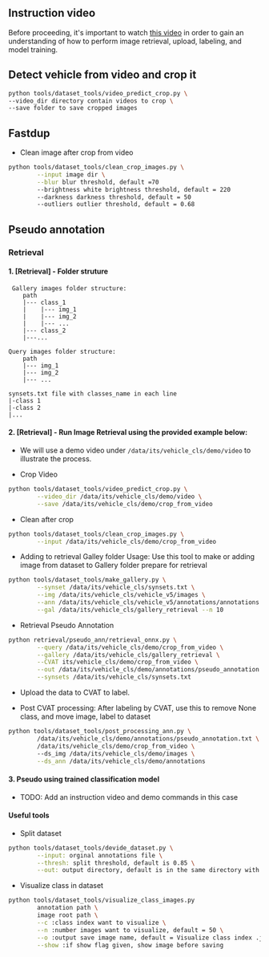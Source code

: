 ## Instruction video
Before proceeding, it's important to watch [this video]() in order to gain an understanding of how to perform image retrieval, upload, labeling, and model training.

## Detect vehicle from video and crop it
```bash
python tools/dataset_tools/video_predict_crop.py \
--video_dir directory contain videos to crop \
--save folder to save cropped images
```
## Fastdup
- Clean image after crop from video
```bash
python tools/dataset_tools/clean_crop_images.py \
        --input image dir \
        --blur blur threshold, default =70
        --brightness white brightness threshold, default = 220
        --darkness darkness threshold, default = 50
        --outliers outlier threshold, default = 0.68
```

## Pseudo annotation
### Retrieval
#### 1. [Retrieval] - Folder struture
```
 Gallery images folder structure:
    path
    |--- class_1
    |    |--- img_1
    |    |--- img_2
    |    |--- ...
    |--- class_2
    |---...

Query images folder structure:
    path
    |--- img_1
    |--- img_2
    |--- ...

synsets.txt file with classes_name in each line
|-class 1
|-class 2
|...
```

#### 2. [Retrieval] - Run Image Retrieval using the provided example below:

- We will use a demo video under `/data/its/vehicle_cls/demo/video` to illustrate the process.

- Crop Video
```bash
python tools/dataset_tools/video_predict_crop.py \
        --video_dir /data/its/vehicle_cls/demo/video \
        --save /data/its/vehicle_cls/demo/crop_from_video
```

- Clean after crop
```bash
python tools/dataset_tools/clean_crop_images.py \
        --input /data/its/vehicle_cls/demo/crop_from_video
```

- Adding to retrieval Galley folder
Usage: Use this tool to make or adding image from dataset to Gallery folder prepare for retrieval
```bash
python tools/dataset_tools/make_gallery.py \
        --synset /data/its/vehicle_cls/synsets.txt \
        --img /data/its/vehicle_cls/vehicle_v5/images \
        --ann /data/its/vehicle_cls/vehicle_v5/annotations/annotations.txt \
        --gal /data/its/vehicle_cls/gallery_retrieval --n 10
```

- Retrieval Pseudo Annotation
```bash
python retrieval/pseudo_ann/retrieval_onnx.py \
        --query /data/its/vehicle_cls/demo/crop_from_video \
        --gallery /data/its/vehicle_cls/gallery_retrieval \
        --CVAT its/vehicle_cls/demo/crop_from_video \
        --out /data/its/vehicle_cls/demo/annotations/pseudo_annotation.txt \
        --synsets /data/its/vehicle_cls/synsets.txt
```

- Upload the data to CVAT to label.

- Post CVAT processing: After labeling by CVAT, use this to remove None class, and move image, label to dataset
```bash
python tools/dataset_tools/post_processing_ann.py \
        /data/its/vehicle_cls/demo/annotations/pseudo_annotation.txt \ 
        /data/its/vehicle_cls/demo/crop_from_video \ 
        --ds_img /data/its/vehicle_cls/demo/images \
        --ds_ann /data/its/vehicle_cls/demo/annotations 
```

#### 3. Pseudo using trained classification model
- TODO: Add an instruction video and demo commands in this case

#### Useful tools
- Split dataset
```bash
python tools/dataset_tools/devide_dataset.py \
        --input: orginal annotations file \
        --thresh: split threshold, default is 0.85 \
        --out: output directory, default is in the same directory with input file
```
- Visualize class in dataset
```bash
python tools/dataset_tools/visualize_class_images.py
        annotation path \
        image root path \
        --c :class index want to visualize \
        --n :number images want to visualize, default = 50 \
        --o :output save image name, default = Visualize class index .jpg \
        --show :if show flag given, show image before saving
```
